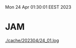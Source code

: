 Mon 24 Apr 01:30:01 EEST 2023
# JAM
<a href='./cache/202304/24_01.log'>./cache/202304/24_01.log</a>
